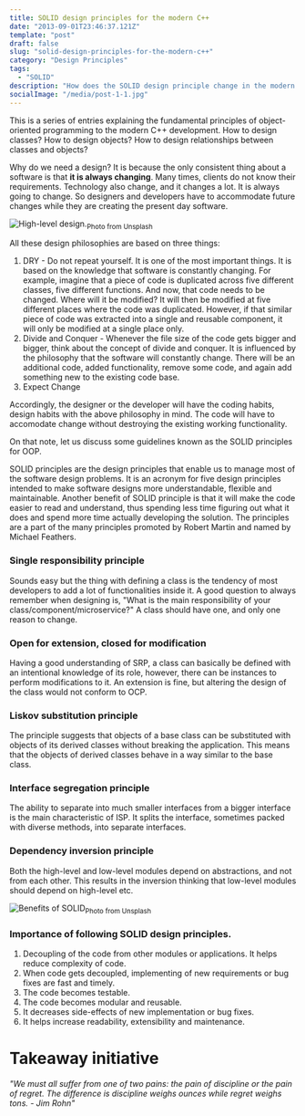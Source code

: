 ```yaml
---
title: SOLID design principles for the modern C++
date: "2013-09-01T23:46:37.121Z"
template: "post"
draft: false
slug: "solid-design-principles-for-the-modern-c++"
category: "Design Principles"
tags:
  - "SOLID"
description: "How does the SOLID design principle change in the modern software development?"
socialImage: "/media/post-1-1.jpg"
---
```


This is a series of entries explaining the fundamental principles of object-oriented programming to the modern C++ development. How to design classes? How to design objects? How to design relationships between classes and objects?

Why do we need a design? It is because the only consistent thing about a software is that **it is always changing**. Many times, clients do not know their requirements. Technology also change, and it changes a lot. It is always going to change. So designers and developers have to accommodate future changes while they are creating the present day software.

![High-level design.](/media/post-1-1.jpg "Drafting the design.")<sub>Photo from Unsplash</sub>

All these design philosophies are based on three things:
1. DRY - Do not repeat yourself. It is one of the most important things. It is based on the knowledge that software is constantly changing. For example, imagine that a piece of code is duplicated across five different classes, five different functions. And now, that code needs to be changed. Where will it be modified? It will then be modified at five different places where the code was duplicated. However, if that similar piece of code was extracted into a single and reusable component, it will only be modified at a single place only.
2. Divide and Conquer - Whenever the file size of the code gets bigger and bigger, think about the concept of divide and conquer. It is influenced by the philosophy that the software will constantly change. There will be an additional code, added functionality, remove some code, and again add something new to the existing code base.
3. Expect Change

Accordingly, the designer or the developer will have the coding habits, design habits with the above philosophy in mind. The code will have to accomodate change without destroying the existing working functionality.

On that note, let us discuss some guidelines known as the SOLID principles for OOP.

SOLID principles are the design principles that enable us to manage most of the software design problems. It is an acronym for five design principles intended to make software designs more understandable, flexible and maintainable. Another benefit of SOLID principle is that it will make the code easier to read and understand, thus spending less time figuring out what it does and spend more time actually developing the solution. The principles are a part of the many principles promoted by Robert Martin and named by Michael Feathers.

### Single responsibility principle
Sounds easy but the thing with defining a class is the tendency of most developers to add a lot of functionalities inside it. A good question to always remember when designing is, "What is the main responsibility of your class/component/microservice?" A class should have one, and only one reason to change.

### Open for extension, closed for modification
Having a good understanding of SRP, a class can basically be defined with an intentional knowledge of its role, however, there can be instances to perform modifications to it. An extension is fine, but altering the design of the class would not conform to OCP.

### Liskov substitution principle
The principle suggests that objects of a base class can be substituted with objects of its derived classes without breaking the application. This means that the objects of derived classes behave in a way similar to the base class.

### Interface segregation principle
The ability to separate into much smaller interfaces from a bigger interface is the main characteristic of ISP. It splits the interface, sometimes packed with diverse methods, into separate interfaces.

### Dependency inversion principle
Both the high-level and low-level modules depend on abstractions, and not from each other. This results in the inversion thinking that low-level modules should depend on high-level etc.

![Benefits of SOLID](/media/post-1-2.jpg "SOLID Principles")<sub>Photo from Unsplash</sub>

### Importance of following SOLID design principles.
1. Decoupling of the code from other modules or applications. It helps reduce complexity of code.
2. When code gets decoupled, implementing of new requirements or bug fixes are fast and timely.
3. The code becomes testable.
4. The code becomes modular and reusable.
5. It decreases side-effects of new implementation or bug fixes.
6. It helps increase readability, extensibility and maintenance.

# Takeaway initiative
_"We must all suffer from one of two pains: the pain of discipline or the pain of regret. The difference is discipline weighs ounces while regret weighs tons. - Jim Rohn"_